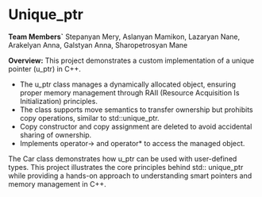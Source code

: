 # Unique_ptr
**Team Members`**
  Stepanyan Mery,
  Aslanyan Mamikon,
  Lazaryan Nane,
  Arakelyan Anna,
  Galstyan Anna,
  Sharopetrosyan Mane

**Overview:**
This project demonstrates a custom implementation of a unique pointer (u_ptr) in C++.
* The u_ptr class manages a dynamically allocated object, ensuring proper memory management through RAII (Resource Acquisition Is Initialization) principles.
* The class supports move semantics to transfer ownership but prohibits copy operations, similar to std::unique_ptr.
* Copy constructor and copy assignment are deleted to avoid accidental sharing of ownership.
* Implements operator-> and operator* to access the managed object.

The Car class demonstrates how u_ptr can be used with user-defined types.
This project illustrates the core principles behind std:: unique_ptr while providing a hands-on approach to understanding smart pointers and memory management in C++.
